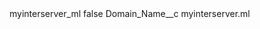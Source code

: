 <?xml version="1.0" encoding="UTF-8"?>
<CustomMetadata xmlns="http://soap.sforce.com/2006/04/metadata" xmlns:xsi="http://www.w3.org/2001/XMLSchema-instance" xmlns:xsd="http://www.w3.org/2001/XMLSchema">
    <label>myinterserver_ml</label>
    <protected>false</protected>
    <values>
        <field>Domain_Name__c</field>
        <value xsi:type="xsd:string">myinterserver.ml</value>
    </values>
</CustomMetadata>
